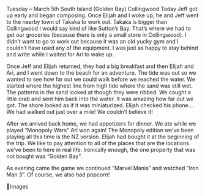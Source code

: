 Tuesday – March 5th
South Island (Golden Bay) Collingwood
Today Jeff got up early and began composing. Once Elijah and I woke up, he and
Jeff went to the nearby town of Takaka to work out. Takaka is bigger than Collingwood
I would say kind of like Sutton’s Bay. That’s where we had to get our groceries (because
there is only a small store in Collingwood). I didn’t want to go to work out because it
was an old yucky gym and I couldn’t have used any of the equipment. I was just as
happy to stay behind and write while I waited for Ari to wake up.

Once Jeff and Elijah returned, they had a big breakfast and then Elijah and Ari, and I
went down to the beach for an adventure. The tide was out so we wanted to see how
far out we could walk before we reached the water. We started where the highest line
from high tide where the sand was still wet. The patterns in the sand looked at though
they were ribbed. We caught a little crab and sent him back into the water. It was
amazing how far out we got. The shore looked as if it was miniaturized. Elijah checked
his phone… We had walked out just over a mile! We couldn’t believe it!

After we arrived back home, we had appetizers for dinner. We ate while we played
“Monopoly Wars” Ari won again! The Monopoly edition we’ve been playing all this time
is the NZ version. Elijah had bought it at the beginning of the trip. We like to pay
attention to all of the places that are the locations we’ve been to here in real life.
Ironically enough, the one property that was not bought was “Golden Bay”.

As evening came the game we continued “Marvel Mania” and watched “Iron Man
3”. Of course, we also had popcorn!

Images

